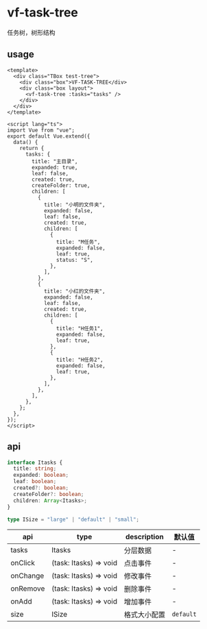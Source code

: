 # vf-task-tree

任务树，树形结构

## usage

```vue
<template>
  <div class="TBox test-tree">
    <div class="box">VF-TASK-TREE</div>
    <div class="box layout">
      <vf-task-tree :tasks="tasks" />
    </div>
  </div>
</template>

<script lang="ts">
import Vue from "vue";
export default Vue.extend({
  data() {
    return {
      tasks: {
        title: "主目录",
        expanded: true,
        leaf: false,
        created: true,
        createFolder: true,
        children: [
          {
            title: "小明的文件夹",
            expanded: false,
            leaf: false,
            created: true,
            children: [
              {
                title: "M任务",
                expanded: false,
                leaf: true,
                status: "S",
              },
            ],
          },
          {
            title: "小红的文件夹",
            expanded: false,
            leaf: false,
            created: true,
            children: [
              {
                title: "H任务1",
                expanded: false,
                leaf: true,
              },
              {
                title: "H任务2",
                expanded: false,
                leaf: true,
              },
            ],
          },
        ],
      },
    };
  },
});
</script>
```

## api

```ts
interface Itasks {
  title: string;
  expanded: boolean;
  leaf: boolean;
  created?: boolean;
  createFolder?: boolean;
  children: Array<Itasks>;
}

type ISize = "large" | "default" | "small";
```

| api      | type                   | description  | 默认值    |
| -------- | ---------------------- | ------------ | --------- |
| tasks    | Itasks                 | 分层数据     | -         |
| onClick  | (task: Itasks) => void | 点击事件     | -         |
| onChange | (task: Itasks) => void | 修改事件     | -         |
| onRemove | (task: Itasks) => void | 删除事件     | -         |
| onAdd    | (task: Itasks) => void | 增加事件     | -         |
| size     | ISize                  | 格式大小配置 | `default` |
